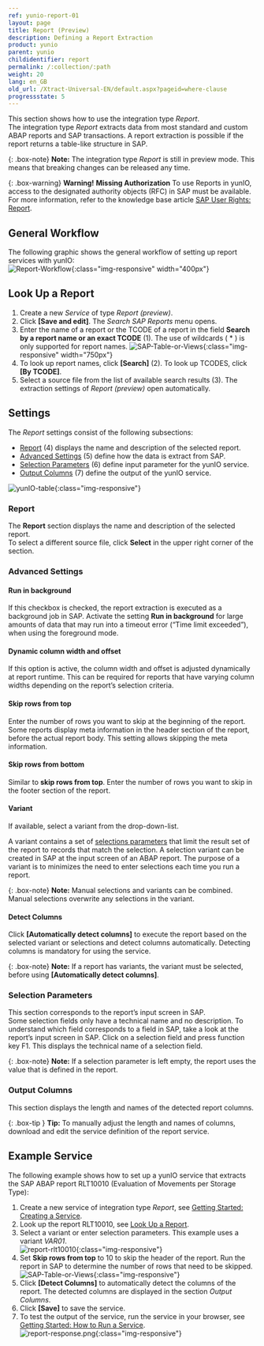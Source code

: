 ```yaml
---
ref: yunio-report-01
layout: page
title: Report (Preview)
description: Defining a Report Extraction
product: yunio
parent: yunio
childidentifier: report
permalink: /:collection/:path
weight: 20
lang: en_GB
old_url: /Xtract-Universal-EN/default.aspx?pageid=where-clause
progressstate: 5
---
```


This section shows how to use the integration type *Report*. <br>
The integration type *Report* extracts data from most standard and custom ABAP reports and SAP transactions.
A report extraction is possible if the report returns a table-like structure in SAP.

{: .box-note}
**Note:** The integration type *Report* is still in preview mode. This means that breaking changes can be released any time. 

<!---
{: .box-note }
**Note:** The Report component requires installation of the custom function module `Z_XTRACT_IS_REMOTE_REPORT` in your SAP system. 
For more information, see [Installation of Z_XTRACT_IS_REMOTE_REPORT](#sap-customizing).
-->

{: .box-warning}
**Warning!** **Missing Authorization**
To use Reports in yunIO, access to the designated authority objects (RFC) in SAP must be available.
For more information, refer to the knowledge base article [SAP User Rights: Report](https://kb.theobald-software.com/sap/authority-objects-sap-user-rights#report).

## General Workflow
The following graphic shows the general workflow of setting up report services with yunIO:<br>
![Report-Workflow](/img/content/report-general-workflow-yunIO.png){:class="img-responsive" width="400px"}


## Look Up a Report

1. Create a new *Service* of type *Report (preview)*. 
2. Click **[Save and edit]**. The *Search SAP Reports* menu opens.
3. Enter the name of a report or the TCODE of a report in the field **Search by a report name or an exact TCODE** (1). The use of wildcards ( * ) is only supported for report names.
![SAP-Table-or-Views](/img/content/yunio/report-lookup.png){:class="img-responsive" width="750px"}
4. To look up report names, click **[Search]** (2).
To look up TCODES, click **[By TCODE]**.
5. Select a source file from the list of available search results (3). 
The extraction settings of *Report (preview)* open automatically.<br>

## Settings
The *Report* settings consist of the following subsections:
- [Report](#report) (4) displays the name and description of the selected report.
- [Advanced Settings](#advanced-settings) (5) define how the data is extract from SAP.
- [Selection Parameters](#selection-parameters) (6) define input parameter for the yunIO service.
- [Output Columns](#output-columns) (7) define the output of the yunIO service.

![yunIO-table](/img/content/yunio/report.png){:class="img-responsive"}


### Report

The **Report** section displays the name and description of the selected report.<br>
To select a different source file, click **Select** in the upper right corner of the section.

### Advanced Settings

#### Run in background
If this checkbox is checked, the report extraction is executed as a background job in SAP. 
Activate the setting **Run in background** for large amounts of data that may run into a timeout error (“Time limit exceeded”), when using the foreground mode.

#### Dynamic column width and offset
If this option is active, the column width and offset is adjusted dynamically at report runtime. 
This can be required for reports that have varying column widths depending on the report’s selection criteria.

#### Skip rows from top
Enter the number of rows you want to skip at the beginning of the report. 
Some reports display meta information in the header section of the report, before the actual report body. 
This setting allows skipping the meta information.

#### Skip rows from bottom

Similar to **skip rows from top**. Enter the number of rows you want to skip in the footer section of the report.

#### Variant

If available, select a variant from the drop-down-list.<br>

A variant contains a set of [selections parameters](#selection-parameters) that limit the result set of the report to records that match the selection.
A selection variant can be created in SAP at the input screen of an ABAP report. 
The purpose of a variant is to minimizes the need to enter selections each time you run a report.

{: .box-note}
**Note:** Manual selections and variants can be combined. Manual selections overwrite any selections in the variant.

#### Detect Columns
Click **[Automatically detect columns]** to execute the report based on the selected variant or selections and detect columns automatically.
Detecting columns is mandatory for using the service.

{: .box-note}
**Note:** If a report has variants, the variant must be selected, before using **[Automatically detect columns]**.


### Selection Parameters
This section corresponds to the report’s input screen in SAP. <br>
Some selection fields only have a technical name and no description. 
To understand which field corresponds to a field in SAP, take a look at the report’s input screen in SAP. 
Click on a selection field and press function key F1. 
This displays the technical name of a selection field.

{: .box-note}
**Note:** If a selection parameter is left empty, the report uses the value that is defined in the report. 


### Output Columns

This section displays the length and names of the detected report columns. 

{: .box-tip }
**Tip:** To manually adjust the length and names of columns, download and edit the service definition of the report service.

## Example Service

The following example shows how to set up a yunIO service that extracts the SAP ABAP report RLT10010 (Evaluation of Movements per Storage Type):
1. Create a new service of integration type *Report*, see [Getting Started: Creating a Service](./getting-started#creating-a-service).
2. Look up the report RLT10010, see [Look Up a Report](#look-up-a-report).
3. Select a variant or enter selection parameters. This example uses a variant *VAR01*.<br>
![report-rlt10010](/img/content/yunio/report-rlt10010.png){:class="img-responsive"}
4. Set **Skip rows from top** to 10 to skip the header of the report. Run the report in SAP to determine the number of rows that need to be skipped.
![SAP-Table-or-Views](/img/content/yunio/report-sap.png){:class="img-responsive"}
5. Click **[Detect Columns]** to automatically detect the columns of the report. The detected columns are displayed in the section *Output Columns*.
6. Click **[Save]** to save the service.
7. To test the output of the service, run the service in your browser, see [Getting Started: How to Run a Service](./getting-started#how-to-run-a-service).<br>
![report-response.png](/img/content/yunio/report-response.png){:class="img-responsive"}

<!---
## SAP Customizing

{% include _content/en/sap-customizing/install-report-custom-function-module.md  %}
-->